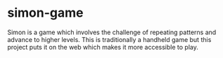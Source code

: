 # simon-game

Simon is a game which involves the challenge of repeating patterns and advance to higher levels. This is traditionally a handheld game but this project puts it on the web which makes it more accessible to play.
